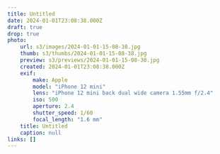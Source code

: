 ```yaml
---
title: Untitled
date: 2024-01-01T23:08:38.000Z
draft: true
drop: true
photo:
    url: s3/images/2024-01-01-15-08-38.jpg
    thumb: s3/thumbs/2024-01-01-15-08-38.jpg
    preview: s3/previews/2024-01-01-15-08-38.jpg
    created: 2024-01-01T23:08:38.000Z
    exif:
        make: Apple
        model: "iPhone 12 mini"
        lens: "iPhone 12 mini back dual wide camera 1.55mm f/2.4"
        iso: 500
        aperture: 2.4
        shutter_speed: 1/60
        focal_length: "1.6 mm"
    title: Untitled
    caption: null
links: []
---
```

